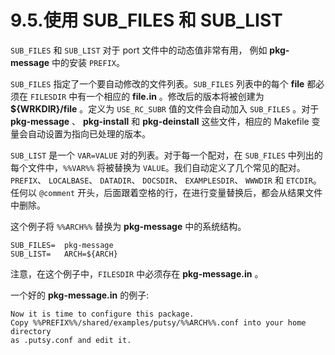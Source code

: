 # 9.5.使用 SUB\_FILES 和 SUB\_LIST

`SUB_FILES` 和 `SUB_LIST` 对于 port 文件中的动态值非常有用， 例如 **pkg-message** 中的安装 `PREFIX`。

`SUB_FILES` 指定了一个要自动修改的文件列表。`SUB_FILES` 列表中的每个 **file** 都必须在 `FILESDIR` 中有一个相应的 **file.in** 。修改后的版本将被创建为 **${WRKDIR}/file** 。定义为 `USE_RC_SUBR` 值的文件会自动加入 `SUB_FILES` 。对于 **pkg-message** 、 **pkg-install** 和 **pkg-deinstall** 这些文件，相应的 Makefile 变量会自动设置为指向已处理的版本。

`SUB_LIST` 是一个 `VAR=VALUE` 对的列表。对于每一个配对，在 `SUB_FILES` 中列出的每个文件中，`%%VAR%%` 将被替换为 `VALUE`。我们自动定义了几个常见的配对。`PREFIX`、 `LOCALBASE`、 `DATADIR`、 `DOCSDIR`、 `EXAMPLESDIR`、 `WWWDIR` 和 `ETCDIR`。任何以 `@comment` 开头，后面跟着空格的行，在进行变量替换后，都会从结果文件中删除。

这个例子将 `%%ARCH%%` 替换为 **pkg-message** 中的系统结构。

```
SUB_FILES=	pkg-message
SUB_LIST=	ARCH=${ARCH}
```

注意，在这个例子中，`FILESDIR` 中必须存在 **pkg-message.in** 。

一个好的 **pkg-message.in** 的例子:

```
Now it is time to configure this package.
Copy %%PREFIX%%/shared/examples/putsy/%%ARCH%%.conf into your home directory
as .putsy.conf and edit it.
```
